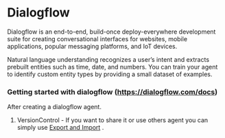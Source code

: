 # Dialogflow

Dialogflow is an end-to-end, build-once deploy-everywhere development suite for creating conversational interfaces for websites, mobile applications, popular messaging platforms, and IoT devices.

Natural language understanding recognizes a user’s intent and extracts prebuilt entities such as time, date, and numbers. You can train your agent to identify custom entity types by providing a small dataset of examples.

### Getting started with dialogflow (https://dialogflow.com/docs)

After creating a dialogflow agent. 
1. VersionControl - If you want to share it or use others agent you can simply use  [Export and Import](https://dialogflow.com/docs/agents/export-import-restore)  .    

